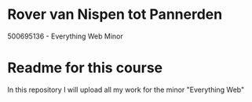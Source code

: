 # Rover van Nispen tot Pannerden
500695136 - Everything Web Minor

Readme for this course
==================
In this repository I will upload all my work for the minor "Everything Web"